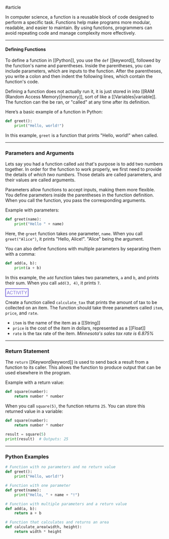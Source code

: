 #article

In computer science, a function is a reusable block of code designed to perform a specific task. Functions help make programs more modular, readable, and easier to maintain. By using functions, programmers can avoid repeating code and manage complexity more effectively.

---
#### Defining Functions

To define a function in [[Python]], you use the `def` [[keyword]], followed by the function's name and parentheses. Inside the parentheses, you can include parameters, which are inputs to the function. After the parentheses, you write a colon and then indent the following lines, which contain the function's code.

Defining a function does not actually run it, it is just stored in into [[RAM (Random Access Memory)|memory]], sort of like a [[Variables|variable]]. The function can the be ran, or "called" at any time after its definition.

Here’s a basic example of a function in Python:

```python
def greet():
    print("Hello, world!")
```

In this example, `greet` is a function that prints "Hello, world!" when called.

---
### Parameters and Arguments

Lets say you had a function called `add` that's purpose is to add two numbers together. In order for the function to work properly, we first need to provide the details of *which two numbers.* Those details are called parameters, and their values are called arguments.

Parameters allow functions to accept inputs, making them more flexible. You define parameters inside the parentheses in the function definition. When you call the function, you pass the corresponding arguments.

Example with parameters:

```python
def greet(name):
    print("Hello " + name)
```

Here, the `greet` function takes one parameter, `name`. When you call `greet("Alice")`, it prints "Hello, Alice!". "Alice" being the argument.

You can also define functions with multiple parameters by separating them with a comma:

```python
def add(a, b):
    print(a + b)
```

In this example, the `add` function takes two parameters, `a` and `b`, and prints their sum. When you call `add(3, 4)`, it prints `7`.


<span style="color: #7b6cd9; border: 2px solid #7b6cd9; padding: 3px">ACTIVITY</span>

Create a function called `calculate_tax` that prints the amount of tax to be collected on an item. The function should take three parameters called `item`, `price`, and `rate`.
* `item` is the name of the item as a [[String]]
* `price` is the cost of the item in dollars, represented as a [[Float]]
* `rate` is the tax rate of the item. *Minnesota's sales tax rate is 6.875%*

---
### Return Statement

The `return` [[Keyword|keyword]] is used to send back a result from a function to its caller. This allows the function to produce output that can be used elsewhere in the program.

Example with a return value:

```python
def square(number):
    return number * number
```

When you call `square(5)`, the function returns `25`. You can store this returned value in a variable:

```python
def square(number):
    return number * number
    
result = square(5)
print(result)  # Outputs: 25
```


---
### Python Examples
```python
# Function with no parameters and no return value
def greet():
    print("Hello, world!")

# Function with one parameter
def greet(name):
    print("Hello, " + name + "!")

# Function with multiple parameters and a return value
def add(a, b):
    return a + b

# Function that calculates and returns an area
def calculate_area(width, height):
    return width * height
```
